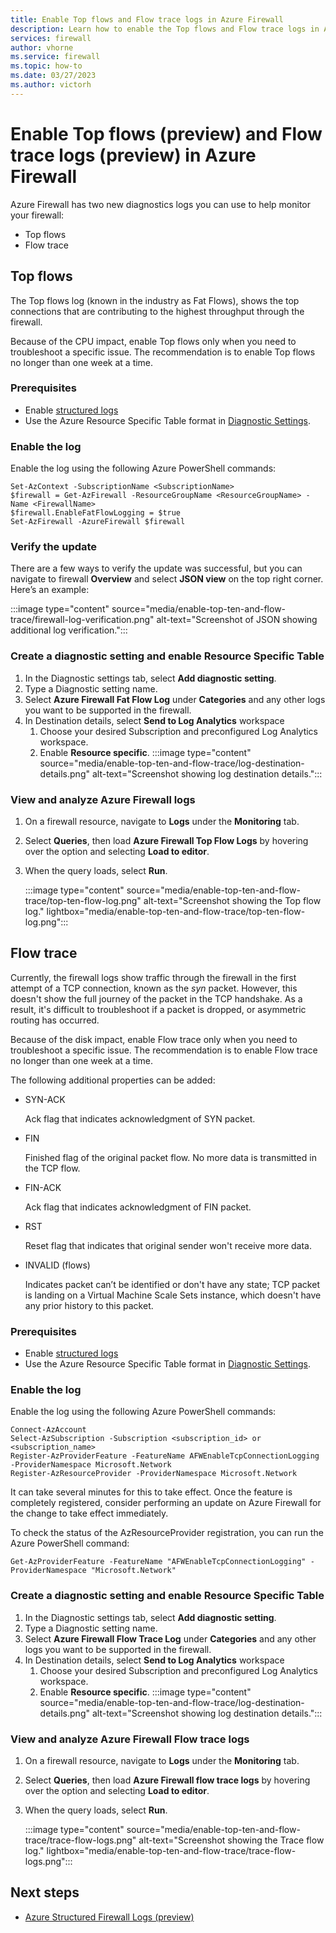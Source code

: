 ```yaml
---
title: Enable Top flows and Flow trace logs in Azure Firewall 
description: Learn how to enable the Top flows and Flow trace logs in Azure Firewall
services: firewall
author: vhorne
ms.service: firewall
ms.topic: how-to
ms.date: 03/27/2023
ms.author: victorh 
---
```


# Enable Top flows (preview) and Flow trace logs (preview) in Azure Firewall

Azure Firewall has two new diagnostics logs you can use to help monitor your firewall:

- Top flows
- Flow trace

## Top flows

The Top flows log (known in the industry as Fat Flows), shows the top connections that are contributing to the highest throughput through the firewall.

Because of the CPU impact, enable Top flows only when you need to troubleshoot a specific issue. The recommendation is to enable Top flows no longer than one week at a time.

### Prerequisites

- Enable [structured logs](firewall-structured-logs.md#enabledisable-structured-logs)
- Use the Azure Resource Specific Table format in [Diagnostic Settings](firewall-diagnostics.md#enable-diagnostic-logging-through-the-azure-portal).

### Enable the log

Enable the log using the following Azure PowerShell commands:

```azurepowershell
Set-AzContext -SubscriptionName <SubscriptionName>
$firewall = Get-AzFirewall -ResourceGroupName <ResourceGroupName> -Name <FirewallName>
$firewall.EnableFatFlowLogging = $true
Set-AzFirewall -AzureFirewall $firewall
```
### Verify the update

There are a few ways to verify the update was successful, but you can navigate to firewall **Overview** and select **JSON view** on the top right corner. Here’s an example:

:::image type="content" source="media/enable-top-ten-and-flow-trace/firewall-log-verification.png" alt-text="Screenshot of JSON showing additional log verification.":::

### Create a diagnostic setting and enable Resource Specific Table

1. In the Diagnostic settings tab, select **Add diagnostic setting**.
2. Type a Diagnostic setting name.
3. Select **Azure Firewall Fat Flow Log** under **Categories** and any other logs you want to be supported in the firewall.
4. In Destination details, select  **Send to Log Analytics** workspace
   1. Choose your desired Subscription and preconfigured Log Analytics workspace.
   1. Enable **Resource specific**.
   :::image type="content" source="media/enable-top-ten-and-flow-trace/log-destination-details.png" alt-text="Screenshot showing log destination details.":::

### View and analyze Azure Firewall logs

1. On a firewall resource, navigate to **Logs** under the **Monitoring** tab.
2. Select **Queries**, then load **Azure Firewall Top Flow Logs** by hovering over the option and selecting **Load to editor**.
3. When the query loads, select **Run**.

   :::image type="content" source="media/enable-top-ten-and-flow-trace/top-ten-flow-log.png" alt-text="Screenshot showing the Top flow log." lightbox="media/enable-top-ten-and-flow-trace/top-ten-flow-log.png":::

## Flow trace

Currently, the firewall logs show traffic through the firewall in the first attempt of a TCP connection, known as the *syn* packet. However, this doesn't show the full journey of the packet in the TCP handshake. As a result, it's difficult to troubleshoot if a packet is dropped, or asymmetric routing has occurred.

Because of the disk impact, enable Flow trace only when you need to troubleshoot a specific issue. The recommendation is to enable Flow trace no longer than one week at a time.

The following additional properties can be added: 
- SYN-ACK

   Ack flag that indicates acknowledgment of SYN packet. 
- FIN

   Finished flag of the original packet flow. No more data is transmitted in the TCP flow. 
- FIN-ACK

   Ack flag that indicates acknowledgment of FIN packet. 

- RST

   Reset flag that indicates that original sender won't receive more data.

- INVALID (flows)

   Indicates packet can’t be identified or don't have any state; TCP packet is landing on a Virtual Machine Scale Sets instance, which doesn't have any prior history to this packet.

### Prerequisites

- Enable [structured logs](firewall-structured-logs.md#enabledisable-structured-logs)
- Use the Azure Resource Specific Table format in [Diagnostic Settings](firewall-diagnostics.md#enable-diagnostic-logging-through-the-azure-portal).

### Enable the log

Enable the log using the following Azure PowerShell commands:

```azurepowershell
Connect-AzAccount 
Select-AzSubscription -Subscription <subscription_id> or <subscription_name>
Register-AzProviderFeature -FeatureName AFWEnableTcpConnectionLogging -ProviderNamespace Microsoft.Network
Register-AzResourceProvider -ProviderNamespace Microsoft.Network
```

It can take several minutes for this to take effect. Once the feature is completely registered, consider performing an update on Azure Firewall for the change to take effect immediately.

To check the status of the AzResourceProvider registration, you can run the Azure PowerShell command:

`Get-AzProviderFeature -FeatureName "AFWEnableTcpConnectionLogging" -ProviderNamespace "Microsoft.Network"`

### Create a diagnostic setting and enable Resource Specific Table

1. In the Diagnostic settings tab, select **Add diagnostic setting**.
2. Type a Diagnostic setting name.
3. Select **Azure Firewall Flow Trace Log** under **Categories** and any other logs you want to be supported in the firewall.
4. In Destination details, select  **Send to Log Analytics** workspace
   1. Choose your desired Subscription and preconfigured Log Analytics workspace.
   1. Enable **Resource specific**.
   :::image type="content" source="media/enable-top-ten-and-flow-trace/log-destination-details.png" alt-text="Screenshot showing log destination details.":::

### View and analyze Azure Firewall Flow trace logs

1. On a firewall resource, navigate to **Logs** under the **Monitoring** tab.
2. Select **Queries**, then load **Azure Firewall flow trace logs** by hovering over the option and selecting **Load to editor**.
3. When the query loads, select **Run**.

   :::image type="content" source="media/enable-top-ten-and-flow-trace/trace-flow-logs.png" alt-text="Screenshot showing the Trace flow log." lightbox="media/enable-top-ten-and-flow-trace/trace-flow-logs.png":::


## Next steps

- [Azure Structured Firewall Logs (preview)](firewall-structured-logs.md)
